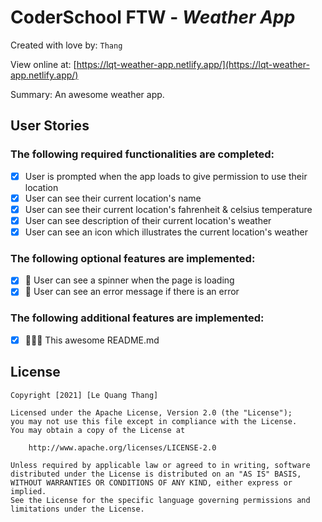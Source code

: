 # CoderSchool FTW - _Weather App_

Created with love by: `Thang`

<!-- View online at: `Your URL here` -->

View online at: [https://lqt-weather-app.netlify.app/](https://lqt-weather-app.netlify.app/)

Summary: An awesome weather app.

<!-- ## Video Walkthrough
Here's a walkthrough of implemented user stories.
To create a GIF, use [LiceCap](http://www.cockos.com/licecap/), [RecordIt](http://www.recordit.co), or [Loom](http://www.useloom.com), and link the image here in the markdown.
```
<img src='http://i.imgur.com/link/to/your/gif/file.gif' title='Video Walkthrough' width='' alt='Video Walkthrough' />
``` -->

<!-- TODO: 🎬 Make a gif and show here -->

## User Stories

### The following **required** functionalities are completed:

- [x] User is prompted when the app loads to give permission to use their location
- [x] User can see their current location's name
- [x] User can see their current location's fahrenheit & celsius temperature
- [x] User can see description of their current location's weather
- [x] User can see an icon which illustrates the current location's weather

### The following **optional** features are implemented:

- [x] 🚀 User can see a spinner when the page is loading
- [x] 🚀 User can see an error message if there is an error

### The following **additional** features are implemented:

- [x] 🚀🚀🚀 This awesome README.md

## License

    Copyright [2021] [Le Quang Thang]

    Licensed under the Apache License, Version 2.0 (the "License");
    you may not use this file except in compliance with the License.
    You may obtain a copy of the License at

        http://www.apache.org/licenses/LICENSE-2.0

    Unless required by applicable law or agreed to in writing, software
    distributed under the License is distributed on an "AS IS" BASIS,
    WITHOUT WARRANTIES OR CONDITIONS OF ANY KIND, either express or implied.
    See the License for the specific language governing permissions and
    limitations under the License.
